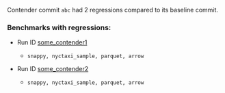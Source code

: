 Contender commit `abc` had 2 regressions compared to its baseline commit.

### Benchmarks with regressions:

- Run ID [some_contender1](https://conbench/some_baseline1...some_contender1)
  - `snappy, nyctaxi_sample, parquet, arrow`

- Run ID [some_contender2](https://conbench/some_baseline2...some_contender2)
  - `snappy, nyctaxi_sample, parquet, arrow`

